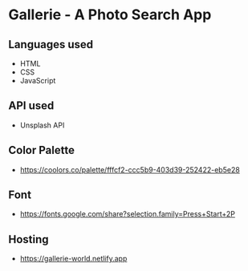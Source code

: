 # Gallerie - A Photo Search App

## Languages used

 - HTML
 - CSS
 - JavaScript

## API used
 - Unsplash API

 ## Color Palette
 - https://coolors.co/palette/fffcf2-ccc5b9-403d39-252422-eb5e28
 ## Font
 - https://fonts.google.com/share?selection.family=Press+Start+2P
## Hosting
 - https://gallerie-world.netlify.app
